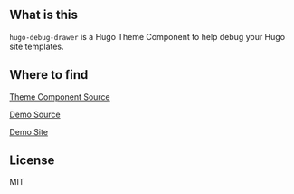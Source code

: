## What is this

`hugo-debug-drawer` is a Hugo Theme Component to help debug your Hugo site templates. 


## Where to find

[Theme Component Source](https://github.com/pointyfar/hugo-debug-drawer)

[Demo Source](https://github.com/pointyfar/debug-drawer-demo)

[Demo Site](https://stupefied-hawking-fb6338.netlify.com/)

## License

MIT